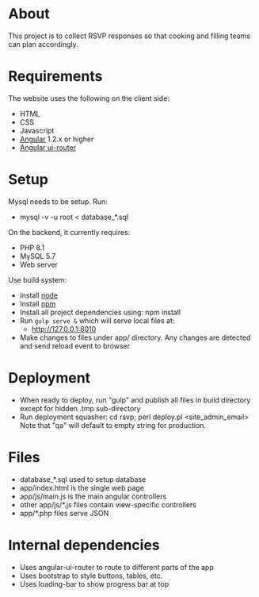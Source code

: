 # About

  This project is to collect RSVP responses so that cooking and filling teams
  can plan accordingly.

# Requirements

  The website uses the following on the client side:

  * HTML
  * CSS
  * Javascript
  * [Angular](https://angularjs.org/) 1.2.x or higher
  * [Angular ui-router](https://github.com/angular-ui/ui-router/wiki)

# Setup

  Mysql needs to be setup. Run:
  
  *  mysql -v -u root < database_*.sql

  On the backend, it currently requires:

  * PHP 8.1
  * MySQL 5.7
  * Web server

  Use build system:

  * Install [node](https://nodejs.org/en/download/package-manager/)
  * Install [npm](https://docs.npmjs.com/getting-started/installing-node)
  * Install all project dependencies using: npm install
  * Run `gulp serve &` which will serve local files at:
     * http://127.0.0.1:8010
  * Make changes to files under app/ directory. Any changes are detected and
    send reload event to browser

# Deployment

  * When ready to deploy, run "gulp" and publish all files in build directory
    except for hidden .tmp sub-directory
  * Run deployment squasher:
     cd rsvp; perl deploy.pl <site_admin_email> <qa>
    Note that "qa" will default to empty string for production. 

# Files

  * database_*.sql used to setup database
  * app/index.html is the single web page
  * app/js/main.js is the main angular controllers
  * other app/js/*.js files contain view-specific controllers
  * app/*.php files serve JSON

# Internal dependencies

  * Uses angular-ui-router to route to different parts of the app
  * Uses bootstrap to style buttons, tables, etc.
  * Uses loading-bar to show progress bar at top

